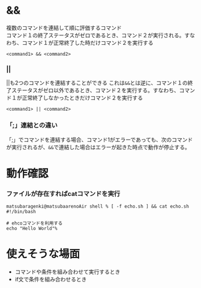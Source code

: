 # &&
複数のコマンドを連結して順に評価するコマンド<br>
コマンド１の終了ステータスがゼロであるとき、コマンド２が実行される。すなわち、コマンド１が正常終了した時だけコマンド２を実行する
```
<command1> && <command2>
```
### ||
||も2つのコマンドを連結することができる
これは`&&`とは逆に、コマンド１の終了ステータスがゼロ以外であるとき、コマンド２を実行する。すなわち、コマンド１が正常終了しなかったときだけコマンド２を実行する
```
<command1> || <command2>
```
### 「;」連結との違い
「;」でコマンドを連結する場合、コマンド1がエラーであっても、次のコマンドが実行されるが、`&&`で連結した場合はエラーが起きた時点で動作が停止する。

# 動作確認
### ファイルが存在すればcatコマンドを実行
```
matsubaragenki@matsubaarenoAir shell % [ -f echo.sh ] && cat echo.sh 
#!/bin/bash

# ehcoコマンドを利用する
echo "Hello World"%   
```

# 使えそうな場面
- コマンドや条件を組み合わせて実行するとき
- if文で条件を組み合わせるとき
